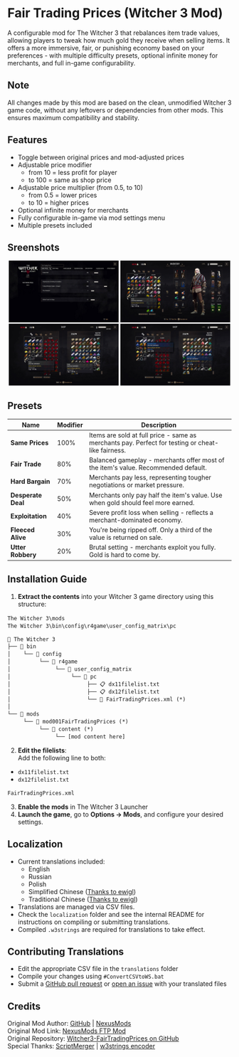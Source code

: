 ﻿# Fair Trading Prices (Witcher 3 Mod)

A configurable mod for The Witcher 3 that rebalances item trade values, allowing players to tweak how much gold they receive when selling items. It offers a more immersive, fair, or punishing economy based on your preferences - with multiple difficulty presets, optional infinite money for merchants, and full in-game configurability.

## Note
All changes made by this mod are based on the clean, unmodified Witcher 3 game code, without any leftovers or dependencies from other mods. This ensures maximum compatibility and stability.

## Features

* Toggle between original prices and mod-adjusted prices
* Adjustable price modifier
  * from 10 = less profit for player
  * to 100 = same as shop price
* Adjustable price multiplier (from 0.5, to 10)
  * from 0.5 = lower prices
  * to 10 = higher prices
* Optional infinite money for merchants
* Fully configurable in-game via mod settings menu
* Multiple presets included

## Sreenshots

<p align="center">
  <img src="./screenshots/1.jpg" alt="Screenshot 1" width="49%">
  <img src="./screenshots/2.jpg" alt="Screenshot 2" width="49%">
  <img src="./screenshots/3.jpg" alt="Screenshot 3" width="49%">
  <img src="./screenshots/4.jpg" alt="Screenshot 4" width="49%">
</p>

## Presets

  | Name               | Modifier | Description                                                                                       |
  |--------------------| -------- | ------------------------------------------------------------------------------------------------- |
  | **Same Prices**    | 100%     | Items are sold at full price - same as merchants pay. Perfect for testing or cheat-like fairness. |
  | **Fair Trade**     | 80%      | Balanced gameplay - merchants offer most of the item's value. Recommended default.                |
  | **Hard Bargain**   | 70%      | Merchants pay less, representing tougher negotiations or market pressure.                         |
  | **Desperate Deal** | 50%      | Merchants only pay half the item's value. Use when gold should feel more earned.                  |
  | **Exploitation**   | 40%      | Severe profit loss when selling - reflects a merchant-dominated economy.                          |
  | **Fleeced Alive**  | 30%      | You're being ripped off. Only a third of the value is returned on sale.                           |
  | **Utter Robbery**  | 20%      | Brutal setting - merchants exploit you fully. Gold is hard to come by.                            |


## Installation Guide

1. **Extract the contents** into your Witcher 3 game directory using this structure:

`The Witcher 3\mods`  
`The Witcher 3\bin\config\r4game\user_config_matrix\pc`

```txt
📂 The Witcher 3
├── 📂 bin
│    └── 📂 config
│         └── 📂 r4game
│              └── 📂 user_config_matrix
│                   └── 📂 pc
│                        ├── 📋 dx11filelist.txt
│                        ├── 📋 dx12filelist.txt
│                        └── 📝 FairTradingPrices.xml (*)
│
└── 📂 mods
     └── 📂 mod001FairTradingPrices (*)
          └── 📂 content (*)
               └── [mod content here]
```

2. **Edit the filelists**:  
   Add the following line to both:
  - `dx11filelist.txt`
  - `dx12filelist.txt`

   ```txt
   FairTradingPrices.xml
   ```
3. **Enable the mods** in The Witcher 3 Launcher
4. **Launch the game**, go to **Options → Mods**, and configure your desired settings.


## Localization

* Current translations included:
  * English
  * Russian
  * Polish
  * Simplified Chinese ([Thanks to ewigl](https://github.com/SergeiBabko/Witcher3-FairTradingPrices/pull/1))
  * Traditional Chinese ([Thanks to ewigl](https://github.com/SergeiBabko/Witcher3-FairTradingPrices/pull/1))
* Translations are managed via CSV files.
* Check the `localization` folder and see the internal README for instructions on compiling or submitting translations.
* Compiled `.w3strings` are required for translations to take effect.

## Contributing Translations

* Edit the appropriate CSV file in the `translations` folder
* Compile your changes using `#ConvertCSVtoWS.bat`
* Submit a [GitHub pull request](https://github.com/SergeiBabko/Witcher3-FairTradingPrices/pulls) or [open an issue](https://github.com/SergeiBabko/Witcher3-FairTradingPrices/issues) with your translated files

## Credits

Original Mod Author: [GitHub](https://github.com/SergeiBabko) | [NexusMods](https://next.nexusmods.com/profile/Segich)  
Original Mod Link: [NexusMods FTP Mod](https://www.nexusmods.com/witcher3/mods/10941)  
Original Repository: [Witcher3-FairTradingPrices on GitHub](https://github.com/SergeiBabko/Witcher3-FairTradingPrices)  
Special Thanks: [ScriptMerger](https://www.nexusmods.com/witcher3/mods/484) | [w3strings encoder](https://www.nexusmods.com/witcher3/mods/1055)  
